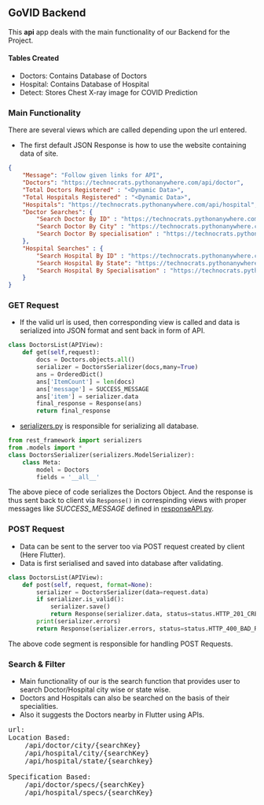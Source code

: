 ## GoVID Backend

This **api** app deals with the main functionality of our Backend for the Project.

#### Tables Created
- Doctors: Contains Database of Doctors
- Hospital: Contains Database of Hospital
- Detect: Stores Chest X-ray image for COVID Prediction

### Main Functionality
There are several views which are called depending upon the url entered.

- The first default JSON Response is how to use the website containing data of site.
```json
{
    "Message": "Follow given links for API",
    "Doctors": "https://technocrats.pythonanywhere.com/api/doctor",
    "Total Doctors Registered" : "<Dynamic Data>",
    "Total Hospitals Registered" : "<Dynamic Data>",
    "Hospitals": "https://technocrats.pythonanywhere.com/api/hospital",
    "Doctor Searches": {
        "Search Doctor By ID" : "https://technocrats.pythonanywhere.com/api/doctor/id/{SearchID}",
        "Search Doctor By City" : "https://technocrats.pythonanywhere.com/api/doctor/city/{SearchCity}",
        "Search Doctor By specialisation" : "https://technocrats.pythonanywhere.com/api/doctor/specs/{SearchKey}"
    },
    "Hospital Searches" : {
        "Search Hospital By ID" : "https://technocrats.pythonanywhere.com/api/hospital/id/{SearchID}",
        "Search Hospital By State": "https://technocrats.pythonanywhere.com/api/hospital/state/{SearchState}",
        "Search Hospital By Specialisation" : "https://technocrats.pythonanywhere.com/api/hospital/specs/{SearchKey}"
    }
}
```

### GET Request

- If the valid url is used, then corresponding view is called and data is serialized into JSON format and sent back in form of API.

```python
class DoctorsList(APIView):
    def get(self,request):
        docs = Doctors.objects.all()
        serializer = DoctorsSerializer(docs,many=True)
        ans = OrderedDict()
        ans['ItemCount'] = len(docs)
        ans['message'] = SUCCESS_MESSAGE
        ans['item'] = serializer.data
        final_response = Response(ans)
        return final_response
```

- [serializers.py](serializers.py) is responsible for serializing all database.
```python
from rest_framework import serializers
from .models import *
class DoctorsSerializer(serializers.ModelSerializer):
    class Meta:
        model = Doctors
        fields = '__all__'
```
The above piece of code serializes the Doctors Object.
And the response is thus sent back to client via `Response()` in correspinding views with proper messages like *SUCCESS_MESSAGE*  defined in [responseAPI.py](responseAPI.py).

### POST Request

- Data can be sent to the server too via POST request created by client (Here Flutter).
- Data is first serialised and saved into database after validating.

```python
class DoctorsList(APIView):    
    def post(self, request, format=None):
        serializer = DoctorsSerializer(data=request.data)
        if serializer.is_valid():
            serializer.save()
            return Response(serializer.data, status=status.HTTP_201_CREATED)
        print(serializer.errors)
        return Response(serializer.errors, status=status.HTTP_400_BAD_REQUEST)
```
The above code segment is responsible for handling POST Requests.

### Search & Filter
- Main functionality of our  is the search function that provides user to search Doctor/Hospital city wise or state wise.
- Doctors and Hospitals can also be searched on the basis of their specialities.
- Also it suggests the Doctors nearby in Flutter using APIs.
<pre>
url:
Location Based: 
	/api/doctor/city/{searchKey}
    /api/hospital/city/{searchKey}
    /api/hospital/state/{searchkey}

Specification Based:
	/api/doctor/specs/{searchKey}
	/api/hospital/specs/{searchKey}
</pre>